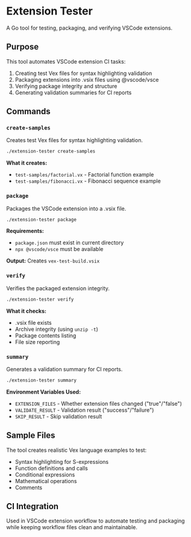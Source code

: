 # Extension Tester

A Go tool for testing, packaging, and verifying VSCode extensions.

## Purpose

This tool automates VSCode extension CI tasks:
1. Creating test Vex files for syntax highlighting validation
2. Packaging extensions into .vsix files using @vscode/vsce
3. Verifying package integrity and structure
4. Generating validation summaries for CI reports

## Commands

### `create-samples`
Creates test Vex files for syntax highlighting validation.

```bash
./extension-tester create-samples
```

**What it creates:**
- `test-samples/factorial.vx` - Factorial function example
- `test-samples/fibonacci.vx` - Fibonacci sequence example

### `package`
Packages the VSCode extension into a .vsix file.

```bash
./extension-tester package
```

**Requirements:**
- `package.json` must exist in current directory
- `npx @vscode/vsce` must be available

**Output:** Creates `vex-test-build.vsix`

### `verify`
Verifies the packaged extension integrity.

```bash
./extension-tester verify
```

**What it checks:**
- .vsix file exists
- Archive integrity (using `unzip -t`)
- Package contents listing
- File size reporting

### `summary`
Generates a validation summary for CI reports.

```bash
./extension-tester summary
```

**Environment Variables Used:**
- `EXTENSION_FILES` - Whether extension files changed ("true"/"false")
- `VALIDATE_RESULT` - Validation result ("success"/"failure")
- `SKIP_RESULT` - Skip validation result

## Sample Files

The tool creates realistic Vex language examples to test:
- Syntax highlighting for S-expressions
- Function definitions and calls
- Conditional expressions
- Mathematical operations
- Comments

## CI Integration

Used in VSCode extension workflow to automate testing and packaging while keeping workflow files clean and maintainable.